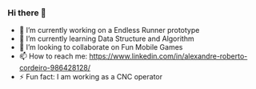 ### Hi there 👋
- 🔭 I’m currently working on a Endless Runner prototype
- 🌱 I’m currently learning Data Structure and Algorithm
- 👯 I’m looking to collaborate on Fun Mobile Games
- 📫 How to reach me: https://www.linkedin.com/in/alexandre-roberto-cordeiro-986428128/
- ⚡ Fun fact: I am working as a CNC operator

